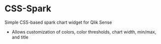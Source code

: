 # CSS-Spark
Simple CSS-based spark chart widget for Qlik Sense

- Allows customization of colors, color thresholds, chart width, min/max, and title
